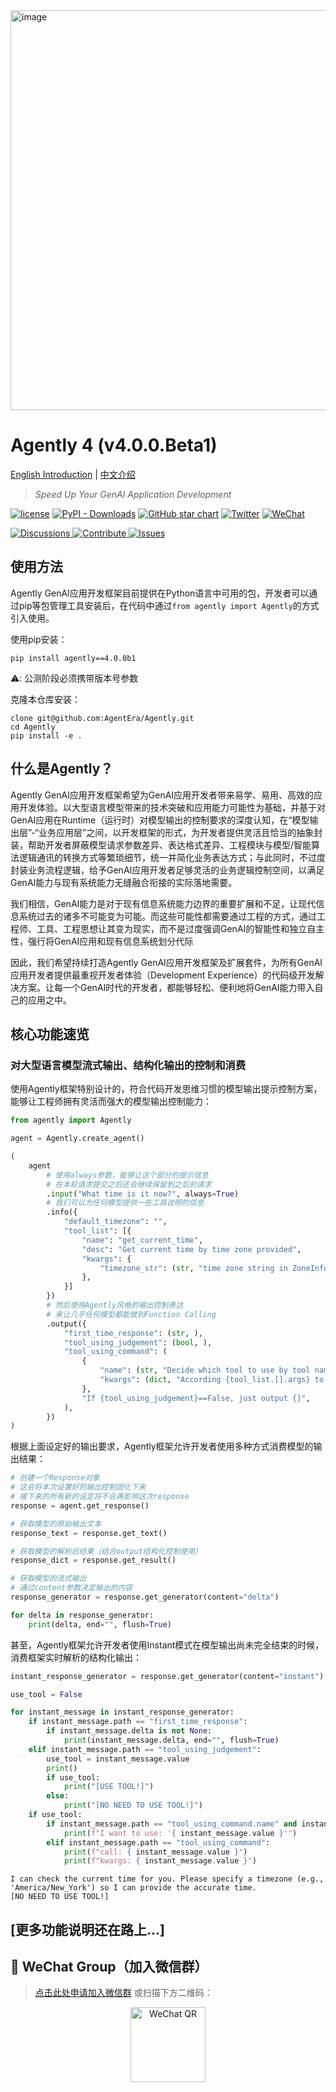 <img width="640" alt="image" src="https://github.com/user-attachments/assets/c645d031-c8b0-4dba-a515-9d7a4b0a6881" />

# Agently 4 (v4.0.0.Beta1) 

[English Introduction](https://github.com/AgentEra/Agently/README.md) | [中文介绍](https://github.com/AgentEra/Agently/README_CN.md)

> *Speed Up Your GenAI Application Development*

[![license](https://img.shields.io/badge/license-Apache2.0-blue.svg?style=flat-square)](https://github.com/AgentEra/Agently/blob/main/LICENSE)
[![PyPI - Downloads](https://img.shields.io/pypi/dm/agently?style=flat-square)](https://pypistats.org/packages/agently)
[![GitHub star chart](https://img.shields.io/github/stars/agentera/agently?style=flat-square)](https://star-history.com/#agentera/agently)
[![Twitter](https://img.shields.io/twitter/url/https/twitter.com/AgentlyTech.svg?style=social&label=Follow%20%40AgentlyTech)](https://x.com/AgentlyTech)
<a href="https://doc.weixin.qq.com/forms/AIoA8gcHAFMAScAhgZQABIlW6tV3l7QQf">
<img alt="WeChat" src="https://img.shields.io/badge/WeChat%20Group-Apply-brightgreen?logo=wechat&style=flat-square">
</a>

<p>
  <a href="https://github.com/AgentEra/Agently/discussions/categories/general">
    <img alt="Discussions" src="https://img.shields.io/badge/Agently%20General%20Discussions-JOIN-brightgreen.svg?style=for-the-badge" />
  </a>
  <a href="https://github.com/AgentEra/Agently/discussions/categories/contribute-to-agently-4">
    <img alt="Contribute" src="https://img.shields.io/badge/Contribute%20to%20Agently%204%20-Join-blueviolet.svg?style=for-the-badge">
  </a>
  <a href="https://github.com/AgentEra/Agently/issues">
    <img alt="Issues" src="https://img.shields.io/badge/Report%20Issues-Report-red.svg?style=for-the-badge">
  </a>
</p>

## 使用方法

Agently GenAI应用开发框架目前提供在Python语言中可用的包，开发者可以通过pip等包管理工具安装后，在代码中通过`from agently import Agently`的方式引入使用。

使用pip安装：

```shell
pip install agently==4.0.0b1
```

⚠️: 公测阶段必须携带版本号参数

克隆本仓库安装：

```shell
clone git@github.com:AgentEra/Agently.git
cd Agently
pip install -e .
```

## 什么是Agently？

Agently GenAI应用开发框架希望为GenAI应用开发者带来易学、易用、高效的应用开发体验。以大型语言模型带来的技术突破和应用能力可能性为基础，并基于对GenAI应用在Runtime（运行时）对模型输出的控制要求的深度认知，在“模型输出层”-“业务应用层”之间，以开发框架的形式，为开发者提供灵活且恰当的抽象封装，帮助开发者屏蔽模型请求参数差异、表达格式差异、工程模块与模型/智能算法逻辑通讯的转换方式等繁琐细节，统一并简化业务表达方式；与此同时，不过度封装业务流程逻辑，给予GenAI应用开发者足够灵活的业务逻辑控制空间，以满足GenAI能力与现有系统能力无缝融合衔接的实际落地需要。

我们相信，GenAI能力是对于现有信息系统能力边界的重要扩展和不足，让现代信息系统过去的诸多不可能变为可能。而这些可能性都需要通过工程的方式，通过工程师、工具、工程思想让其变为现实，而不是过度强调GenAI的智能性和独立自主性，强行将GenAI应用和现有信息系统划分代际

因此，我们希望持续打造Agently GenAI应用开发框架及扩展套件，为所有GenAI应用开发者提供最重视开发者体验（Development Experience）的代码级开发解决方案。让每一个GenAI时代的开发者，都能够轻松、便利地将GenAI能力带入自己的应用之中。

## 核心功能速览

### 对大型语言模型流式输出、结构化输出的控制和消费

使用Agently框架特别设计的，符合代码开发思维习惯的模型输出提示控制方案，能够让工程师拥有灵活而强大的模型输出控制能力：

```python
from agently import Agently

agent = Agently.create_agent()

(
    agent
        # 使用always参数，能够让这个部分的提示信息
        # 在本轮请求提交之后还会继续保留到之后的请求
        .input("What time is it now?", always=True)
        # 我们可以为任何模型提供一些工具说明的信息
        .info({
            "default_timezone": "",
            "tool_list": [{
                "name": "get_current_time",
                "desc": "Get current time by time zone provided",
                "kwargs": {
                    "timezone_str": (str, "time zone string in ZoneInfo()"),
                },
            }]
        })
        # 然后使用Agently风格的输出控制表达
        # 来让几乎任何模型都能做到Function Calling
        .output({
            "first_time_response": (str, ),
            "tool_using_judgement": (bool, ),
            "tool_using_command": (
                {
                    "name": (str, "Decide which tool to use by tool name:{tool_list.[].name}"),
                    "kwargs": (dict, "According {tool_list.[].args} to output kwargs dictionary"),
                },
                "If {tool_using_judgement}==False, just output {}",
            ),
        })
)
```

根据上面设定好的输出要求，Agently框架允许开发者使用多种方式消费模型的输出结果：

```python
# 创建一个Response对象
# 这会将本次设置好的输出控制固化下来
# 接下来的所有新的设定将不会再影响这次response
response = agent.get_response()

# 获取模型的原始输出文本
response_text = response.get_text()

# 获取模型的解析后结果（结合output结构化控制使用）
response_dict = response.get_result()

# 获取模型的流式输出
# 通过content参数决定输出的内容
response_generator = response.get_generator(content="delta")

for delta in response_generator:
    print(delta, end="", flush=True)
```

甚至，Agently框架允许开发者使用Instant模式在模型输出尚未完全结束的时候，消费框架实时解析的结构化输出：

```python
instant_response_generator = response.get_generator(content="instant")

use_tool = False

for instant_message in instant_response_generator:
    if instant_message.path == "first_time_response":
        if instant_message.delta is not None:
            print(instant_message.delta, end="", flush=True)
    elif instant_message.path == "tool_using_judgement":
        use_tool = instant_message.value
        print()
        if use_tool:
            print("[USE TOOL!]")
        else:
            print("[NO NEED TO USE TOOL!]")
    if use_tool:
        if instant_message.path == "tool_using_command.name" and instant_message.is_complete == True:
            print(f"I want to use: '{ instant_message.value }'")
        elif instant_message.path == "tool_using_command":
            print(f"call: { instant_message.value }")
            print(f"kwargs: { instant_message.value }")
```

```shell
I can check the current time for you. Please specify a timezone (e.g., 'America/New_York') so I can provide the accurate time.
[NO NEED TO USE TOOL!]
```

## [更多功能说明还在路上...]

## 💬 WeChat Group（加入微信群）

> [点击此处申请加入微信群](https://doc.weixin.qq.com/forms/AIoA8gcHAFMAScAhgZQABIlW6tV3l7QQf)
> 或扫描下方二维码：

<p align="center">
  <img width="120" alt="WeChat QR" src="https://github.com/AgentEra/Agently/assets/4413155/7f4bc9bf-a125-4a1e-a0a4-0170b718c1a6">
</p>
